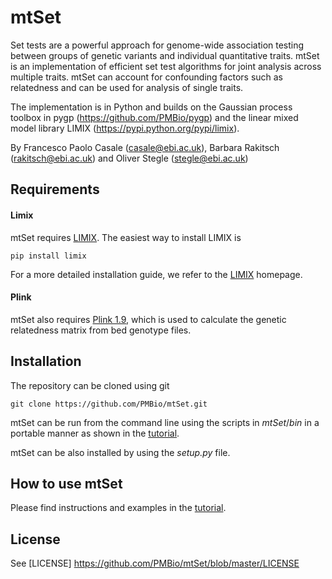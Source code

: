 mtSet
======

Set tests are a powerful approach for genome-wide association testing between groups of genetic variants and individual quantitative traits.
mtSet is an implementation of efficient set test algorithms for joint analysis across multiple traits. mtSet can account for confounding factors such as relatedness and can be used for analysis of single traits.

The implementation is in Python and builds on the Gaussian process toolbox in pygp (https://github.com/PMBio/pygp) and the linear mixed model library LIMIX (https://pypi.python.org/pypi/limix).

By Francesco Paolo Casale (casale@ebi.ac.uk), Barbara Rakitsch (rakitsch@ebi.ac.uk) and Oliver Stegle (stegle@ebi.ac.uk)

## Requirements

#### Limix
mtSet requires [LIMIX](https://pypi.python.org/pypi/limix). The easiest way to install LIMIX is

    pip install limix
  
For a more detailed installation guide, we refer to the [LIMIX](https://pypi.python.org/pypi/limix) homepage.

#### Plink
mtSet also requires [Plink 1.9](https://www.cog-genomics.org/plink2), which is used to calculate the genetic relatedness matrix from bed genotype files.

## Installation

The repository can be cloned using git

    git clone https://github.com/PMBio/mtSet.git
    
mtSet can be run from the command line using the scripts in _mtSet_/_bin_ in a portable manner as shown in the [tutorial](https://github.com/PMBio/mtSet/wiki/Tutorial).

mtSet can be also installed by using the _setup.py_ file.

## How to use mtSet

Please find instructions and examples in the [tutorial](https://github.com/PMBio/mtSet/wiki/Tutorial).

## License
See [LICENSE] https://github.com/PMBio/mtSet/blob/master/LICENSE
